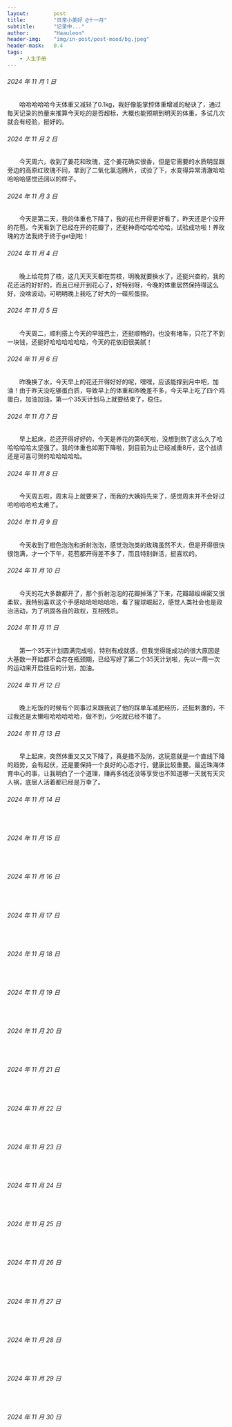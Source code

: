 ```yaml
---
layout:        post
title:         "日常小美好 @十一月"
subtitle:      "记录中..."
author:        "Haauleon"
header-img:    "img/in-post/post-mood/bg.jpeg"
header-mask:   0.4
tags:
    - 人生手册
---
```


###### 2024 年 11 月 1 日
&emsp;&emsp;哈哈哈哈哈今天体重又减轻了0.1kg，我好像能掌控体重增减的秘诀了，通过每天记录的热量来推算今天吃的是否超标，大概也能预期到明天的体重，多试几次就会有经验，挺好的。

###### 2024 年 11 月 2 日
&emsp;&emsp;今天周六，收到了姜花和玫瑰，这个姜花确实很香，但是它需要的水质明显跟旁边的高原红玫瑰不同，拿到了二氧化氯泡腾片，试验了下，水变得异常清澈哈哈哈哈哈感觉还阔以的样子。

###### 2024 年 11 月 3 日
&emsp;&emsp;今天是第二天，我的体重也下降了，我的花也开得更好看了，昨天还是个没开的花苞，今天看到了已经在开的花瓣了，还挺神奇哈哈哈哈哈，试验成功啦！养玫瑰的方法我终于终于get到啦！

###### 2024 年 11 月 4 日
&emsp;&emsp;晚上给花剪了枝，这几天天天都在剪枝，明晚就要换水了，还挺兴奋的，我的花还活的好好的，而且已经开到花心了，好特别呀，今晚的体重居然保持得这么好，没啥波动，可明明晚上我吃了好大的一碟煎蛋捏。

###### 2024 年 11 月 5 日
&emsp;&emsp;今天周二，顺利搭上今天的早班巴士，还挺顺畅的，也没有堵车，只花了不到一块钱，还挺好哈哈哈哈哈哈，今天的花依旧很美腻！

###### 2024 年 11 月 6 日
&emsp;&emsp;昨晚换了水，今天早上的花还开得好好的呢，嘿嘿，应该能撑到月中吧，加油！由于昨天没吃够蛋白质，导致早上的体重和昨晚差不多，今天早上吃了四个鸡蛋白，加油加油，第一个35天计划马上就要结束了，稳住。

###### 2024 年 11 月 7 日
&emsp;&emsp;早上起床，花还开得好好的，今天是养花的第6天啦，没想到熬了这么久了哈哈哈哈哈太坚强了。我的体重也如期下降啦，到目前为止已经减重8斤，这个战绩还是可喜可贺的哈哈哈哈哈。

###### 2024 年 11 月 8 日
&emsp;&emsp;今天周五啦，周末马上就要来了，而我的大姨妈先来了，感觉周末并不会好过哈哈哈哈哈太难了。

###### 2024 年 11 月 9 日
&emsp;&emsp;今天收到了橙色泡泡和折射泡泡，感觉泡泡类的玫瑰虽然不大，但是开得很快很饱满，才一个下午，花苞都开得差不多了，而且特别鲜活，挺喜欢的。

###### 2024 年 11 月 10 日
&emsp;&emsp;今天的花大多数都开了，那个折射泡泡的花瓣掉落了下来，花瓣超级绵密又很柔软，我特别喜欢这个手感哈哈哈哈哈哈，看了猩球崛起2，感觉人类社会也是政治活动，为了巩固各自的政权，互相残杀。

###### 2024 年 11 月 11 日
&emsp;&emsp;第一个35天计划圆满完成啦，特别有成就感，但我觉得能成功的很大原因是大基数一开始都不会存在瓶颈期，已经写好了第二个35天计划啦，先以一周一次的运动来开启往后的计划，加油。

###### 2024 年 11 月 12 日
&emsp;&emsp;晚上吃饭的时候有个同事过来跟我说了他的踩单车减肥经历，还挺刺激的，不过我还是太懒啦哈哈哈哈哈，做不到，少吃就已经不错了。

###### 2024 年 11 月 13 日
&emsp;&emsp;早上起床，突然体重又又又下降了，真是措不及防，这玩意就是一个直线下降的趋势，会有起伏，还是要保持一个良好的心态才行，健康比较重要。最近珠海体育中心的事，让我明白了一个道理，赚再多钱还没等享受也不知道哪一天就有天灾人祸，底层人活着都已经是万幸了。

###### 2024 年 11 月 14 日
&emsp;&emsp;

###### 2024 年 11 月 15 日
&emsp;&emsp;

###### 2024 年 11 月 16 日
&emsp;&emsp;

###### 2024 年 11 月 17 日
&emsp;&emsp;

###### 2024 年 11 月 18 日
&emsp;&emsp;

###### 2024 年 11 月 19 日
&emsp;&emsp;

###### 2024 年 11 月 20 日
&emsp;&emsp;

###### 2024 年 11 月 21 日
&emsp;&emsp;

###### 2024 年 11 月 22 日
&emsp;&emsp;

###### 2024 年 11 月 23 日
&emsp;&emsp;

###### 2024 年 11 月 24 日
&emsp;&emsp;

###### 2024 年 11 月 25 日
&emsp;&emsp;

###### 2024 年 11 月 26 日
&emsp;&emsp;

###### 2024 年 11 月 27 日
&emsp;&emsp;

###### 2024 年 11 月 28 日
&emsp;&emsp;

###### 2024 年 11 月 29 日
&emsp;&emsp;

###### 2024 年 11 月 30 日
&emsp;&emsp;
